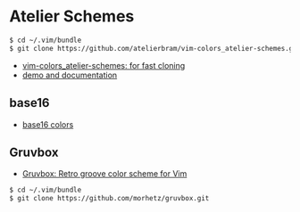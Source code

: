 # Atelier Schemes

```bash
$ cd ~/.vim/bundle
$ git clone https://github.com/atelierbram/vim-colors_atelier-schemes.git
```

* [vim-colors_atelier-schemes: for fast cloning](https://github.com/atelierbram/vim-colors_atelier-schemes)
* [demo and documentation](http://atelierbram.github.io/syntax-highlighting/atelier-schemes/)

## base16
* [base16 colors](https://github.com/chriskempson/base16-vim)

## Gruvbox
* [Gruvbox: Retro groove color scheme for Vim](https://github.com/morhetz/gruvbox)

```bash
$ cd ~/.vim/bundle
$ git clone https://github.com/morhetz/gruvbox.git
```
